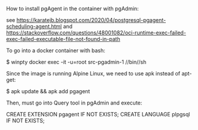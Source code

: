 How to install pgAgent in the container with pgAdmin:

see 
https://karatejb.blogspot.com/2020/04/postgresql-pgagent-scheduling-agent.html
and
https://stackoverflow.com/questions/48001082/oci-runtime-exec-failed-exec-failed-executable-file-not-found-in-path

To go into a docker container with bash:

$ winpty docker exec -it -u=root src-pgadmin-1 //bin//sh

Since the image is running Alpine Linux, we need to use apk instead of apt-get: 

$ apk update && apk add pgagent

Then, must go into Query tool in pgAdmin and execute:

CREATE EXTENSION pgagent IF NOT EXISTS;
CREATE LANGUAGE plpgsql IF NOT EXISTS;
